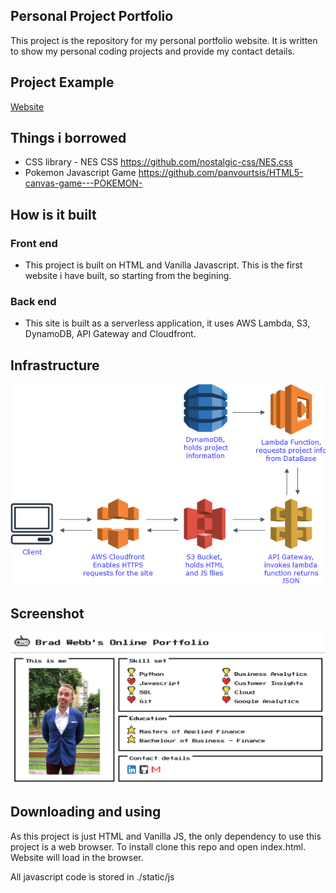 ## Personal Project Portfolio
This project is the repository for my personal portfolio website. It is written to show my personal coding projects and provide my contact details.

## Project Example
[Website](https://bradwebb101.com)

## Things i borrowed 
 - CSS library - NES CSS https://github.com/nostalgic-css/NES.css
 - Pokemon Javascript Game https://github.com/panvourtsis/HTML5-canvas-game---POKEMON-

## How is it built
### Front end 
 - This project is built on HTML and Vanilla Javascript. This is the first website i have built, so starting from the begining. 

### Back end
 - This site is built as a serverless application, it uses AWS Lambda, S3, DynamoDB, API Gateway and Cloudfront. 
  
## Infrastructure
![infrastrucure](./readme_images/infrastructure.png)

## Screenshot
![alt text](./readme_images/screenshot.png "Title")

## Downloading and using
As this project is just HTML and Vanilla JS, the only dependency to use this project is a web browser. To install clone this repo and open index.html. Website will load in the browser. 

All javascript code is stored in ./static/js

